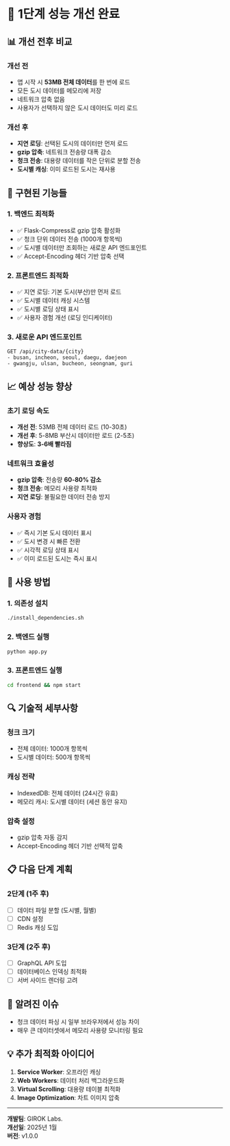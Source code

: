 # 🚀 1단계 성능 개선 완료

## 📊 개선 전후 비교

### **개선 전**
- 앱 시작 시 **53MB 전체 데이터**를 한 번에 로드
- 모든 도시 데이터를 메모리에 저장
- 네트워크 압축 없음
- 사용자가 선택하지 않은 도시 데이터도 미리 로드

### **개선 후**
- **지연 로딩**: 선택된 도시의 데이터만 먼저 로드
- **gzip 압축**: 네트워크 전송량 대폭 감소
- **청크 전송**: 대용량 데이터를 작은 단위로 분할 전송
- **도시별 캐싱**: 이미 로드된 도시는 재사용

## 🔧 구현된 기능들

### 1. **백엔드 최적화**
- ✅ Flask-Compress로 gzip 압축 활성화
- ✅ 청크 단위 데이터 전송 (1000개 항목씩)
- ✅ 도시별 데이터만 조회하는 새로운 API 엔드포인트
- ✅ Accept-Encoding 헤더 기반 압축 선택

### 2. **프론트엔드 최적화**
- ✅ 지연 로딩: 기본 도시(부산)만 먼저 로드
- ✅ 도시별 데이터 캐싱 시스템
- ✅ 도시별 로딩 상태 표시
- ✅ 사용자 경험 개선 (로딩 인디케이터)

### 3. **새로운 API 엔드포인트**
```
GET /api/city-data/{city}
- busan, incheon, seoul, daegu, daejeon
- gwangju, ulsan, bucheon, seongnam, guri
```

## 📈 예상 성능 향상

### **초기 로딩 속도**
- **개선 전**: 53MB 전체 데이터 로드 (10-30초)
- **개선 후**: 5-8MB 부산시 데이터만 로드 (2-5초)
- **향상도**: **3-6배 빨라짐**

### **네트워크 효율성**
- **gzip 압축**: 전송량 **60-80% 감소**
- **청크 전송**: 메모리 사용량 최적화
- **지연 로딩**: 불필요한 데이터 전송 방지

### **사용자 경험**
- ✅ 즉시 기본 도시 데이터 표시
- ✅ 도시 변경 시 빠른 전환
- ✅ 시각적 로딩 상태 표시
- ✅ 이미 로드된 도시는 즉시 표시

## 🚀 사용 방법

### **1. 의존성 설치**
```bash
./install_dependencies.sh
```

### **2. 백엔드 실행**
```bash
python app.py
```

### **3. 프론트엔드 실행**
```bash
cd frontend && npm start
```

## 🔍 기술적 세부사항

### **청크 크기**
- 전체 데이터: 1000개 항목씩
- 도시별 데이터: 500개 항목씩

### **캐싱 전략**
- IndexedDB: 전체 데이터 (24시간 유효)
- 메모리 캐시: 도시별 데이터 (세션 동안 유지)

### **압축 설정**
- gzip 압축 자동 감지
- Accept-Encoding 헤더 기반 선택적 압축

## 📋 다음 단계 계획

### **2단계 (1주 후)**
- [ ] 데이터 파일 분할 (도시별, 월별)
- [ ] CDN 설정
- [ ] Redis 캐싱 도입

### **3단계 (2주 후)**
- [ ] GraphQL API 도입
- [ ] 데이터베이스 인덱싱 최적화
- [ ] 서버 사이드 렌더링 고려

## 🐛 알려진 이슈

- 청크 데이터 파싱 시 일부 브라우저에서 성능 차이
- 매우 큰 데이터셋에서 메모리 사용량 모니터링 필요

## 💡 추가 최적화 아이디어

1. **Service Worker**: 오프라인 캐싱
2. **Web Workers**: 데이터 처리 백그라운드화
3. **Virtual Scrolling**: 대용량 테이블 최적화
4. **Image Optimization**: 차트 이미지 압축

---

**개발팀**: GIROK Labs.  
**개선일**: 2025년 1월  
**버전**: v1.0.0
